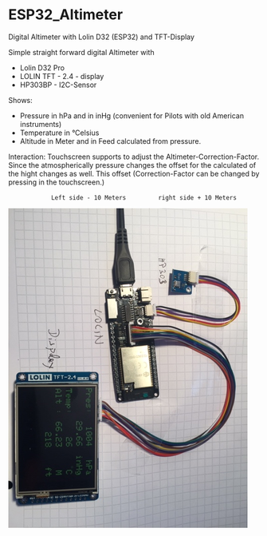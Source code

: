 # ESP32_Altimeter
Digital Altimeter with Lolin D32 (ESP32) and TFT-Display

Simple straight forward digital Altimeter with

- Lolin D32 Pro 
- LOLIN TFT - 2.4 - display
- HP303BP - I2C-Sensor

Shows:
- Pressure in hPa and in inHg (convenient for Pilots with old American instruments)
- Temperature in °Celsius
- Altitude in Meter and in Feed calculated from pressure. 
        
Interaction:
Touchscreen supports to adjust the Altimeter-Correction-Factor.
Since the atmospherically pressure changes the offset for the calculated of the hight changes as well.
This offset (Correction-Factor can be changed by pressing in the touchscreen.)
                
                Left side - 10 Meters         right side + 10 Meters

![Setup](/Lolin32_Altimeter.jpeg)
